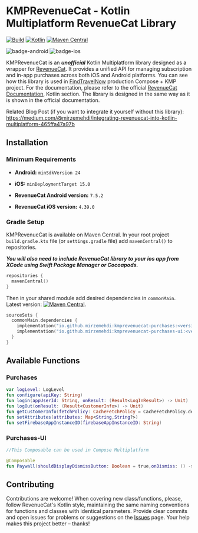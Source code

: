 # KMPRevenueCat - Kotlin Multiplatform RevenueCat Library
[![Build](https://github.com/mirzemehdi/KMPRevenueCat/actions/workflows/build_and_publish.yml/badge.svg)](https://github.com/mirzemehdi/KMPRevenueCat/actions/workflows/build_and_publish.yml)
[![Kotlin](https://img.shields.io/badge/Kotlin-1.9.21-blue.svg?style=flat&logo=kotlin)](https://kotlinlang.org)
[![Maven Central](https://img.shields.io/maven-central/v/io.github.mirzemehdi/kmprevenuecat-purchases?color=blue)](https://search.maven.org/search?q=g:io.github.mirzemehdi+kmprevenuecat)

![badge-android](http://img.shields.io/badge/platform-android-6EDB8D.svg?style=flat)
![badge-ios](http://img.shields.io/badge/platform-ios-CDCDCD.svg?style=flat)


KMPRevenueCat is an _**unofficial**_ Kotlin Multiplatform library designed as a wrapper for [RevenueCat](https://www.revenuecat.com/). It provides a unified API for managing subscription and in-app purchases across both iOS and Android platforms. You can see how this library is used in [FindTravelNow](https://github.com/mirzemehdi/FindTravelNow-KMM/) production Compose + KMP project.
For the documentation, please refer to the official [RevenueCat Documentation](https://www.revenuecat.com/docs/getting-started/quickstart), Kotlin section. The library is designed in the same way as it is shown in the official documentation.

Related Blog Post (if you want to integrate it yourself without this library): https://medium.com/@mirzemehdi/integrating-revenuecat-into-kotlin-multiplatform-465ffa47a97b   

## Installation

### Minimum Requirements

- **Android:** `minSdkVersion 24`
- **iOS:** `minDeploymentTarget 15.0`  

- **RevenueCat Android version:** `7.5.2`  
- **RevenueCat iOS version:** `4.39.0`  

### Gradle Setup
KMPRevenueCat is available on Maven Central. In your root project `build.gradle.kts` file (or `settings.gradle` file) add `mavenCentral()` to repositories.  

**_You will also need to include RevenueCat library to your ios app from XCode using Swift Package Manager or Cocoapods._**   


```kotlin
repositories { 
  mavenCentral()
}
```

Then in your shared module add desired dependencies in `commonMain`. Latest version: [![Maven Central](https://img.shields.io/maven-central/v/io.github.mirzemehdi/kmprevenuecat-purchases?color=blue)](https://search.maven.org/search?q=g:io.github.mirzemehdi+kmprevenuecat).
```kotlin
sourceSets {
  commonMain.dependencies {
    implementation("io.github.mirzemehdi:kmprevenuecat-purchases:<version>") //RevenueCat Purchases
    implementation("io.github.mirzemehdi:kmprevenuecat-purchases-ui:<version>") //RevenueCat Purchases UI
  }
}
```

## Available Functions

### Purchases
```kotlin
var logLevel: LogLevel
fun configure(apiKey: String)
fun login(appUserId: String, onResult: (Result<LogInResult>) -> Unit)
fun logOut(onResult: (Result<CustomerInfo>) -> Unit)
fun getCustomerInfo(fetchPolicy: CacheFetchPolicy = CacheFetchPolicy.default(),onResult: (Result<CustomerInfo>) -> Unit)
fun setAttributes(attributes: Map<String,String?>)
fun setFirebaseAppInstanceID(firebaseAppInstanceID: String)

```
### Purchases-UI

```kotlin
//This Composable can be used in Compose Multiplatform

@Composable
fun Paywall(shouldDisplayDismissButton: Boolean = true,onDismiss: () -> Unit,listener: PaywallListener?)
```


## Contributing

Contributions are welcome! When covering new class/functions, please, follow RevenueCat's Kotlin style, maintaining the same naming conventions for functions and classes with identical parameters. Provide clear commits and open issues for problems or suggestions on the [Issues](https://github.com/mirzemehdi/KMPRevenueCat/issues) page. Your help makes this project better – thanks!



